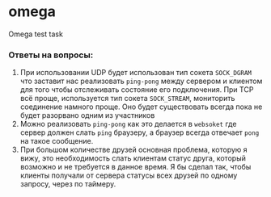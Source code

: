# omega
Omega test task

### Ответы на вопросы:
1. При использовании UDP будет использован тип сокета `SOCK_DGRAM` что заставит нас реализовать `ping-pong` между сервером и клиентом для того чтобы отслеживать состояние его подключения. 
При TCP всё проще, используется тип сокета `SOCK_STREAM`, мониторить соединение намного проще. Оно будет существовать всегда пока не будет разорвано одним из участников
2. Можно реализовать `ping-pong` как это делается в `websoket` где сервер должен слать `ping` браузеру, а браузер всегда отвечает `pong` на такое сообщение.
3. При большом количестве друзей основная проблема, которую я вижу, это необходимость слать клиентам статус друга, который возможно и не требуется в данное время. 
Я бы сделал так, чтобы клиенты получали от сервера статусы всех друзей по одному запросу, через по таймеру.
